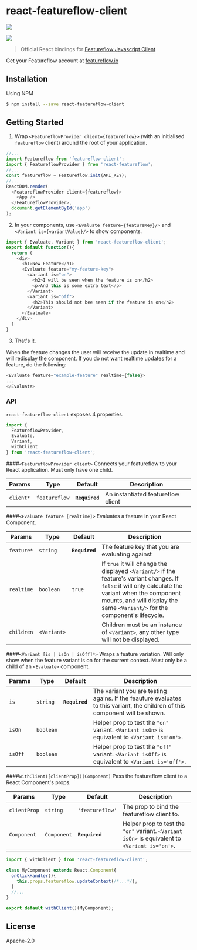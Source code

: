 # react-featureflow-client

[![][npm-img]][npm-url]

[![][dependency-img]][dependency-url]

> Official React bindings for [Featureflow Javascript Client](https://github.com/featureflow/featureflow-javascript-sdk)

Get your Featureflow account at [featureflow.io](http://www.featureflow.io)

## Installation

Using NPM
```bash
$ npm install --save react-featureflow-client
```

## Getting Started
1. Wrap `<FeatureflowProvider client={featureflow}>` (with an initialised `featureflow` client) around the root of your application.
```javascript
//...
import Featureflow from 'featureflow-client';
import { FeatureflowProvider } from 'react-featureflow';
//...
const featureflow = Featureflow.init(API_KEY);
//...
ReactDOM.render(
  <FeatureflowProvider client={featureflow}>
    <App />
  </FeatureflowProvider>,
  document.getElementById('app')
);
```
2. In your components, use `<Evaluate feature={featureKey}/>` and `<Variant is={variantValue}/>` to show components.
```javascript
import { Evaluate, Variant } from 'react-featureflow-client';
export default function(){
  return (
    <div>
      <h1>New Feature</h1>
      <Evaluate feature="my-feature-key">
        <Variant is="on">
          <h2>I will be seen when the feature is on</h2>
          <p>And this is some extra text</p>
        </Variant>
        <Variant is="off">
          <h2>This should not bee seen if the feature is on</h2>
        </Variant>
      </Evaluate>
    </div>
  )
}
```
3. That's it. 

When the feature changes the user will receive the update in realtime and will redisplay the component.
If you do not want realtime updates for a feature, do the following:
```javascript
<Evaluate feature="example-feature" realtime={false}>
...
</Evaluate>
```

### API
`react-featureflow-client` exposes 4 properties.
```javascript
import {
  FeatureflowProvider, 
  Evaluate, 
  Variant, 
  withClient
} from 'react-featureflow-client';
```
####`<FeatureflowProvider client>`
Connects your featureflow to your React application. Must only have one child.

| Params | Type | Default | Description |
|---------------|----------|--------------|----------------------------------------------------------------|
| `client*` | `featureflow` | **`Required`** | An instantiated featureflow client |


####`<Evaluate feature [realtime]>`
 Evaluates a feature in your React Component.

| Params | Type | Default | Description |
|---------------|----------|--------------|----------------------------------------------------------------|
| `feature*` | `string` | **`Required`** | The feature key that you are evaluating against |
| `realtime` | `boolean` | `true` | If `true` it will change the displayed `<Variant/>` if the feature's variant changes. If `false` it will only calculate the variant when the component mounts, and will display the same `<Variant/>` for the component's lifecycle.  |
| `children` | `<Variant>` | | Children must be an instance of `<Variant>`, any other type will not be displayed. |

####`<Variant [is | isOn | isOff]*>`
Wraps a feature variation. Will only show when the feature variant is on for the current context. Must only be a child of an `<Evaluate>` component. 

| Params | Type | Default | Description |
|---------------|----------|--------------|----------------------------------------------------------------|
| `is` | `string` | **`Required`** | The variant you are testing agains. If the feauture evaluates to this variant, the children of this component will be shown. |
| `isOn` | `boolean` |  | Helper prop to test the `"on"` variant. `<Variant isOn>` is equivalent to `<Variant is='on'>`.  |
| `isOff` | `boolean` | | Helper prop to test the `"off"` variant. `<Variant isOff>` is equivalent to `<Variant is='off'>`.  |

####`withClient([clientProp])(Component)`
Pass the featureflow client to a React Component's props.

| Params | Type | Default | Description |
|---------------|----------|--------------|----------------------------------------------------------------|
| `clientProp` | `string` | `'featureflow'` | The prop to bind the featureflow client to. |
| `Component` | `Component` | **`Required`** | Helper prop to test the `"on"` variant. `<Variant isOn>` is equivalent to `<Variant is='on'>`.  |

```javascript
import { withClient } from 'react-featureflow-client';

class MyComponent extends React.Component{
  onClickHandler(){
    this.props.featureflow.updateContext(/*...*/);
  }
  //...
}

export default withClient()(MyComponent);
```

## License

Apache-2.0

[npm-url]: https://nodei.co/npm/react-featureflow-client
[npm-img]: https://nodei.co/npm/react-featureflow-client.png

[dependency-url]: https://www.featureflow.io
[dependency-img]: https://www.featureflow.io/wp-content/uploads/2016/12/featureflow-web.png